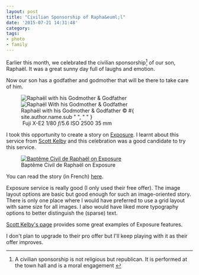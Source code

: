 ```yaml
---
layout: post
title: "Civilian Sponsorship of Rapha&euml;l"
date: '2015-07-21 14:31:48'
category: 
tags:
- photo
- family
---
```


Earlier this month, we celebrated the civilian sponsorship<a id="fnr1-2015-07-21" href="#fn1-2015-07-21"><sup>1</sup></a> of our son, Rapha&euml;l.
It was a great sunny day full of laughs and emotion. 

Now our son has a godfather and godmother that will be there to take care of him.

<figure>
<picture>
  <!--[if IE 9]><video style="display: none;"><![endif]-->
  <source srcset="#{ site.img_base_url }images/2015-07-04-JFM01868-900w.jpg, #{ site.img_base_url }images/2015-07-04-JFM01868-1800w.jpg 2x" media="(min-width: 768px)">
  <source srcset="#{ site.img_base_url }images/2015-07-04-JFM01868-480w.jpg, #{ site.img_base_url }images/2015-07-04-JFM01868-960w.jpg 2x"> 
  <!--[if IE 9]></video><![endif]--> 
  <img srcset="#{ site.img_base_url }images/2015-07-04-JFM01868-480w.jpg, #{ site.img_base_url }images/2015-07-04-JFM01868-960w.jpg 2x" alt="Rapha&euml;l with his Godmother &amp; Godfather">
</picture>
<noscript>
  <img src="#{ site.img_base_url }images/2015-07-04-JFM01868-480w.jpg" alt="Rapha&euml;l With his Godmother &amp; Godfather">
</noscript>
<figcaption>Rapha&euml;l with his Godmother &amp; Godfather
  <span class="copyright">&copy;&nbsp;#{ site.author.name.sub " ", "&nbsp;" }</span>
</figcaption>
<div class="metadata">
  <i class="fa fa-camera"></i>&nbsp;Fuji&nbsp;X-E2
  <span class="speed">1/80</span>
  <span class="aperture"><i>&#402;</i>/5.6</span>
  <span class="iso">ISO&nbsp;2500</span>
  <span class="focal-length">35&nbsp;mm</span>
</div>
</figure>

I took this opportunity to create a story on [Exposure][exposure]. I learnt about this service from [Scott Kelby][kelby] and this
celebration was a good candidate to try this service.  


<figure style="max-width:900px">
<a href="https://jmesnil.exposure.co/bapteme-civil-de-raphael">
<img src="#{ site.img_base_url }images/2015-07-04-bapteme-civil-de-raphael.jpg" alt="Bapt&ecirc;me Civil de Rapha&euml;l on Exposure">
</a>
<figcaption>Bapt&ecirc;me Civil de Rapha&euml;l on Exposure</figcaption>
</figure>

You can read the story (in French) [here][exp-bapteme].

Exposure service is really good (I only used their free offer).
The image layout options are basic but good enough for such an image-oriented story. 
There is only one place where I would have preferred to use a grid layout with same size for all images.
I also would have liked more typography options to better distinguish the (sparse) text.

 [Scott Kelby's page][exp-kelby] provides some great examples of Exposure features.

I don't plan to upgrade to their pro offer but I'll keep playing with it as their offer improves.

---

1. <a id="fn1-2015-07-21"></a>A civilian sponsorship is not religious but republican. It is performed at the town hall and is a moral engagement&nbsp;<a href="#fnr1-2015-07-21">&#8617;</a>

[exposure]: https://exposure.co/
[kelby]: http://scottkelby.com/
[exp-bapteme]: https://jmesnil.exposure.co/bapteme-civil-de-raphael/
[exp-kelby]: https://scottkelby.exposure.co/


